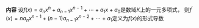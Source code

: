 **内容**
设$f(x)=a_nx^n+a_{n-1}x^{n-1}+\cdots+a_1x+a_0$是数域$K$上的一元多项式，
则$f^\prime(x)=na_nx^{n-1}+(n-1)a_{n-1}x^{n-2}+\cdots+a_1$定义为$f(x)$的形式导数